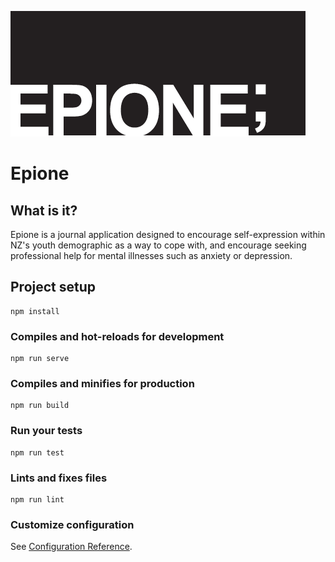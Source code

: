 ![Epione Logo](/docs/imgs/epione-logo.png)
# Epione
<!--
screenshots here
<img width = 200>
-->

## What is it?
Epione is a journal application designed to encourage self-expression within NZ's youth demographic as a way to cope with, and encourage seeking professional help for mental illnesses such as anxiety or depression.

## Project setup
```
npm install
```

### Compiles and hot-reloads for development
```
npm run serve
```

### Compiles and minifies for production
```
npm run build
```

### Run your tests
```
npm run test
```

### Lints and fixes files
```
npm run lint
```

### Customize configuration
See [Configuration Reference](https://cli.vuejs.org/config/).
